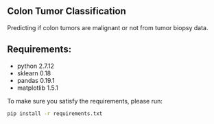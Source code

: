 ## Colon Tumor Classification
Predicting if colon tumors are malignant or not from tumor biopsy data.

## Requirements:
- python 2.7.12
- sklearn 0.18
- pandas 0.19.1
- matplotlib 1.5.1

To make sure you satisfy the requirements, please run:
```bash
pip install -r requirements.txt
```
